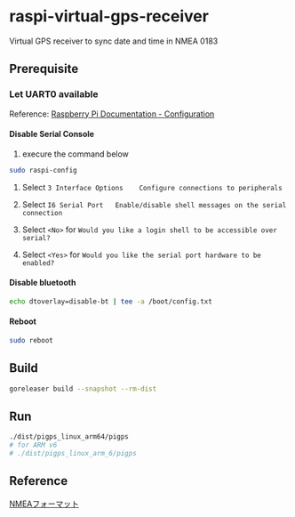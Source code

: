 # raspi-virtual-gps-receiver
Virtual GPS receiver to sync date and time in NMEA 0183


## Prerequisite

### Let UART0 available

Reference: [Raspberry Pi Documentation \- Configuration](https://www.raspberrypi.com/documentation/computers/configuration.html)

#### Disable Serial Console

1. execure the command below
```bash
sudo raspi-config
```

1. Select `3 Interface Options    Configure connections to peripherals`

1. Select `I6 Serial Port   Enable/disable shell messages on the serial connection`

1. Select `<No>` for `Would you like a login shell to be accessible over serial?`

1. Select `<Yes>` for `Would you like the serial port hardware to be enabled?`

#### Disable bluetooth

```bash
echo dtoverlay=disable-bt | tee -a /boot/config.txt
```

#### Reboot

```bash
sudo reboot
```


## Build

```bash
goreleaser build --snapshot --rm-dist
```

## Run

```bash
./dist/pigps_linux_arm64/pigps
# for ARM v6
# ./dist/pigps_linux_arm_6/pigps
```

## Reference
[NMEAフォーマット](http://www.hdlc.jp/~jh8xvh/jp/gps/nmea.html)
